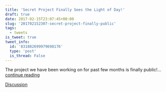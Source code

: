 ```yaml
---
title: 'Secret Project Finally Sees the Light of Day!'
draft: true
date: 2017-02-15T23:07:45+00:00
slug: '201702152307-secret-project-finally-public'
tags:
  - tweets
is_tweet: true
tweet_info:
  id: '831882699979698176'
  type: 'post'
  is_thread: False
---
```




The project we have been working on for past few months is finally public!... [continue reading](urls[0])

[Discussion](https://x.com/sytelus/status/831882699979698176)
